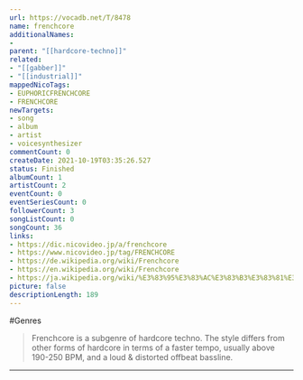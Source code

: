 ```yaml
---
url: https://vocadb.net/T/8478
name: frenchcore
additionalNames: 
- 
parent: "[[hardcore-techno]]"
related:
- "[[gabber]]"
- "[[industrial]]"
mappedNicoTags:
- EUPHORICFRENCHCORE
- FRENCHCORE
newTargets:
- song
- album
- artist
- voicesynthesizer
commentCount: 0
createDate: 2021-10-19T03:35:26.527
status: Finished
albumCount: 1
artistCount: 2
eventCount: 0
eventSeriesCount: 0
followerCount: 3
songListCount: 0
songCount: 36
links: 
- https://dic.nicovideo.jp/a/frenchcore
- https://www.nicovideo.jp/tag/FRENCHCORE
- https://de.wikipedia.org/wiki/Frenchcore
- https://en.wikipedia.org/wiki/Frenchcore
- https://ja.wikipedia.org/wiki/%E3%83%95%E3%83%AC%E3%83%B3%E3%83%81%E3%82%B3%E3%82%A2
picture: false
descriptionLength: 189
---
```


#Genres

>Frenchcore is a subgenre of hardcore techno. 
The style differs from other forms of hardcore in terms of a faster tempo, usually above 190-250 BPM, and a loud & distorted offbeat bassline.

---

